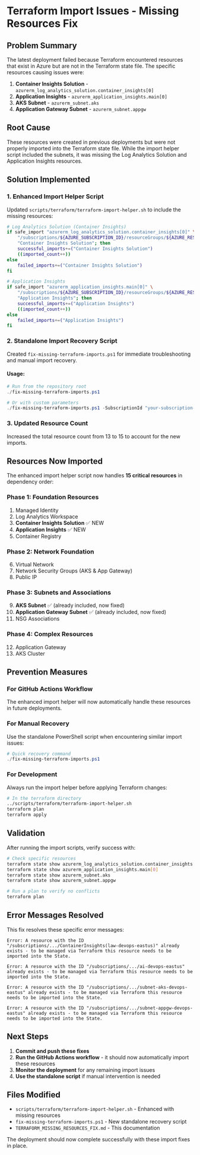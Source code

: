 # Terraform Import Issues - Missing Resources Fix

## Problem Summary
The latest deployment failed because Terraform encountered resources that exist in Azure but are not in the Terraform state file. The specific resources causing issues were:

1. **Container Insights Solution** - `azurerm_log_analytics_solution.container_insights[0]`
2. **Application Insights** - `azurerm_application_insights.main[0]`  
3. **AKS Subnet** - `azurerm_subnet.aks`
4. **Application Gateway Subnet** - `azurerm_subnet.appgw`

## Root Cause
These resources were created in previous deployments but were not properly imported into the Terraform state file. While the import helper script included the subnets, it was missing the Log Analytics Solution and Application Insights resources.

## Solution Implemented

### 1. Enhanced Import Helper Script
Updated `scripts/terraform/terraform-import-helper.sh` to include the missing resources:

```bash
# Log Analytics Solution (Container Insights)
if safe_import "azurerm_log_analytics_solution.container_insights[0]" \
    "/subscriptions/${AZURE_SUBSCRIPTION_ID}/resourceGroups/${AZURE_RESOURCE_GROUP}/providers/Microsoft.OperationsManagement/solutions/ContainerInsights(law-devops-eastus)" \
    "Container Insights Solution"; then
    successful_imports+=("Container Insights Solution")
    ((imported_count++))
else
    failed_imports+=("Container Insights Solution")
fi

# Application Insights
if safe_import "azurerm_application_insights.main[0]" \
    "/subscriptions/${AZURE_SUBSCRIPTION_ID}/resourceGroups/${AZURE_RESOURCE_GROUP}/providers/Microsoft.Insights/components/ai-devops-eastus" \
    "Application Insights"; then
    successful_imports+=("Application Insights")
    ((imported_count++))
else
    failed_imports+=("Application Insights")
fi
```

### 2. Standalone Import Recovery Script
Created `fix-missing-terraform-imports.ps1` for immediate troubleshooting and manual import recovery.

#### Usage:
```powershell
# Run from the repository root
./fix-missing-terraform-imports.ps1

# Or with custom parameters
./fix-missing-terraform-imports.ps1 -SubscriptionId "your-subscription-id" -ResourceGroup "your-resource-group"
```

### 3. Updated Resource Count
Increased the total resource count from 13 to 15 to account for the new imports.

## Resources Now Imported

The enhanced import helper script now handles **15 critical resources** in dependency order:

### Phase 1: Foundation Resources
1. Managed Identity
2. Log Analytics Workspace  
3. **Container Insights Solution** ✅ NEW
4. **Application Insights** ✅ NEW
5. Container Registry

### Phase 2: Network Foundation
6. Virtual Network
7. Network Security Groups (AKS & App Gateway)
8. Public IP

### Phase 3: Subnets and Associations
9. **AKS Subnet** ✅ (already included, now fixed)
10. **Application Gateway Subnet** ✅ (already included, now fixed)
11. NSG Associations

### Phase 4: Complex Resources
12. Application Gateway
13. AKS Cluster

## Prevention Measures

### For GitHub Actions Workflow
The enhanced import helper will now automatically handle these resources in future deployments.

### For Manual Recovery
Use the standalone PowerShell script when encountering similar import issues:

```powershell
# Quick recovery command
./fix-missing-terraform-imports.ps1
```

### For Development
Always run the import helper before applying Terraform changes:

```bash
# In the terraform directory
../scripts/terraform/terraform-import-helper.sh
terraform plan
terraform apply
```

## Validation

After running the import scripts, verify success with:

```bash
# Check specific resources
terraform state show azurerm_log_analytics_solution.container_insights[0]
terraform state show azurerm_application_insights.main[0]
terraform state show azurerm_subnet.aks
terraform state show azurerm_subnet.appgw

# Run a plan to verify no conflicts
terraform plan
```

## Error Messages Resolved

This fix resolves these specific error messages:

```
Error: A resource with the ID "/subscriptions/.../ContainerInsights(law-devops-eastus)" already exists - to be managed via Terraform this resource needs to be imported into the State.

Error: A resource with the ID "/subscriptions/.../ai-devops-eastus" already exists - to be managed via Terraform this resource needs to be imported into the State.

Error: A resource with the ID "/subscriptions/.../subnet-aks-devops-eastus" already exists - to be managed via Terraform this resource needs to be imported into the State.

Error: A resource with the ID "/subscriptions/.../subnet-appgw-devops-eastus" already exists - to be managed via Terraform this resource needs to be imported into the State.
```

## Next Steps

1. **Commit and push these fixes**
2. **Run the GitHub Actions workflow** - it should now automatically import these resources
3. **Monitor the deployment** for any remaining import issues
4. **Use the standalone script** if manual intervention is needed

## Files Modified
- `scripts/terraform/terraform-import-helper.sh` - Enhanced with missing resources
- `fix-missing-terraform-imports.ps1` - New standalone recovery script
- `TERRAFORM_MISSING_RESOURCES_FIX.md` - This documentation

The deployment should now complete successfully with these import fixes in place.
